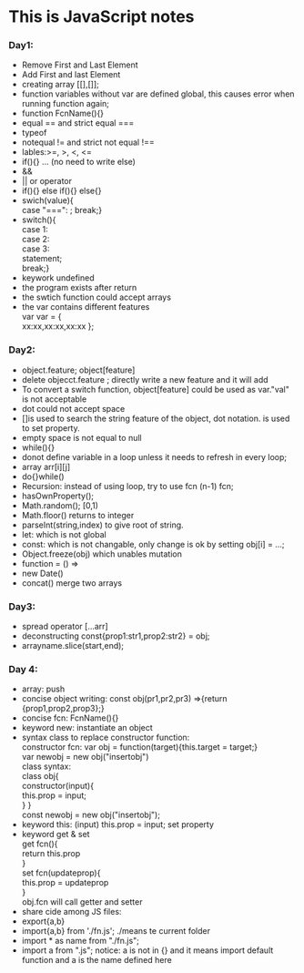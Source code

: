 # This is JavaScript notes
### Day1:
* Remove First and Last Element
* Add First and last Element
* creating array [[],[]];
* function variables without var are defined global, this causes error when running function again;
* function FcnName(){}
* equal == and strict equal ===
* typeof
* notequal != and strict not equal !==
* lables:>=, >, <, <=
* if(){} ... (no need to write else)
* &&
* || or operator
* if(){} else if(){} else{}
* swich(value){ <br>
  case "===": ; break;}
* switch(){<br>
  case 1:<br>
  case 2:<br>
  case 3:<br>
    statement;<br>
    break;}  
* keywork undefined
* the program exists after return
* the swtich function could accept arrays
* the var contains different features <br>
var var = { <br>
  xx:xx,xx:xx,xx:xx };
### Day2:
* object.feature; object[feature]
* delete objecct.feature ; directly write a new feature and it will add
* To convert a switch function, object[feature] could be used as var."val" is not acceptable
* dot could not accept space
* []is used to search the string feature of the object, dot notation. is used to set property.
* empty space is not equal to null
* while(){}
* donot define variable in a loop unless it needs to refresh in every loop;
* array arr[i][j]
* do{}while()
* Recursion: instead of using loop, try to use fcn (n-1) fcn;
* hasOwnProperty();
* Math.random(); [0,1)
* Math.floor() returns to integer
* parseInt(string,index) to give root of string.
* let: which is not global
* const: which is not changable, only change is ok by setting obj[i] = ...;
* Object.freeze(obj) which unables mutation
* function = () =>
* new Date()
* concat() merge two arrays

### Day3:
* spread operator [...arr]
* deconstructing const{prop1:str1,prop2:str2} = obj;
* arrayname.slice(start,end);

### Day 4:
* array: push
* concise object writing: const obj(pr1,pr2,pr3) =>{return {prop1,prop2,prop3};}
* concise fcn: FcnName(){}
* keyword new: instantiate an object
* syntax class to replace constructor function: <br>
constructor fcn: var obj = function(target){this.target = target;} <br>
var newobj = new obj("insertobj")<br>
class syntax:<br>
class obj{<br>
  constructor(input){<br>
    this.prop = input; <br>
  } } <br>
  const newobj = new obj("insertobj");
* keyword this: (input) this.prop = input; set property
* keyword get & set <br>
  get fcn(){ <br>
    return this.prop <br>
  }<br>
  set fcn(updateprop){<br>
    this.prop = updateprop<br>
  }<br>
  obj.fcn will call getter and setter
* share cide among JS files: <script type = "module" src = "filename.js"></script>
* export{a,b}
* import{a,b} from './fn.js'; ./means te current folder
* import * as name from "./fn.js";
* import a from ".js"; notice: a is not in {} and it means import default function and a is the name defined here

